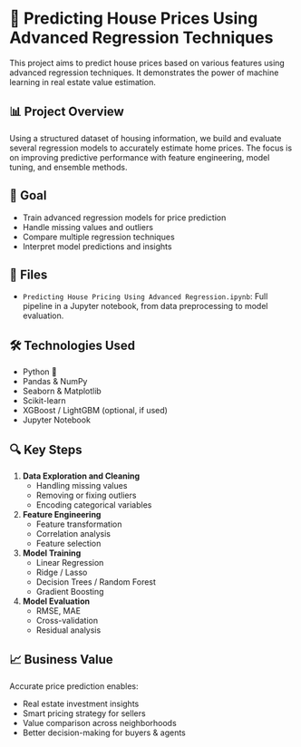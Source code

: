 # 🏡 Predicting House Prices Using Advanced Regression Techniques

This project aims to predict house prices based on various features using advanced regression techniques. It demonstrates the power of machine learning in real estate value estimation.

## 📊 Project Overview

Using a structured dataset of housing information, we build and evaluate several regression models to accurately estimate home prices. The focus is on improving predictive performance with feature engineering, model tuning, and ensemble methods.

## 🧠 Goal

- Train advanced regression models for price prediction
- Handle missing values and outliers
- Compare multiple regression techniques
- Interpret model predictions and insights

## 📁 Files

- `Predicting House Pricing Using Advanced Regression.ipynb`: Full pipeline in a Jupyter notebook, from data preprocessing to model evaluation.

## 🛠️ Technologies Used

- Python 🐍
- Pandas & NumPy
- Seaborn & Matplotlib
- Scikit-learn
- XGBoost / LightGBM (optional, if used)
- Jupyter Notebook

## 🔍 Key Steps

1. **Data Exploration and Cleaning**
   - Handling missing values
   - Removing or fixing outliers
   - Encoding categorical variables
2. **Feature Engineering**
   - Feature transformation
   - Correlation analysis
   - Feature selection
3. **Model Training**
   - Linear Regression
   - Ridge / Lasso
   - Decision Trees / Random Forest
   - Gradient Boosting
4. **Model Evaluation**
   - RMSE, MAE
   - Cross-validation
   - Residual analysis

## 📈 Business Value

Accurate price prediction enables:

- Real estate investment insights
- Smart pricing strategy for sellers
- Value comparison across neighborhoods
- Better decision-making for buyers & agents

